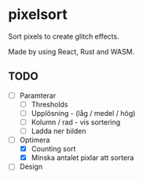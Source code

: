 # pixelsort
Sort pixels to create glitch effects.

Made by using React, Rust and WASM.

## TODO
- [ ] Paramterar
  - [ ] Thresholds
  - [ ] Upplösning - (låg / medel / hög)
  - [ ] Kolumn / rad - vis sortering
  - [ ] Ladda ner bilden
- [ ] Optimera
  - [x] Counting sort
  - [x] Minska antalet pixlar att sortera
- [ ] Design
